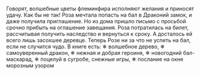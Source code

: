 <!--2025-05-12 00:37:11--><!--pdate:2025-03-02-->
Говорят, волшебные цветы флеминфира исполняют желания и приносят удачу. Как бы не так! Роза мечтала попасть на бал в Драконий замок, и даже получила приглашение. Но из дома пришло письмо с просьбой срочно прибыть на оглашение завещания. Роза потратилась на билет, рассчитывая получить наследство и вернуться к сроку. А досталось ей всего лишь засохшее деревце. Теперь Розе ни за что не успеть на бал, если не случится чудо.
В книге есть:
❄ волшебное дерево,
❄ самоуверенный дракон,
❄ нежная и добрая героиня,
❄ новогодний бал-маскарад,
❄ поцелуй в сугробе, снежные игры,
❄ послание на окне морозным узором